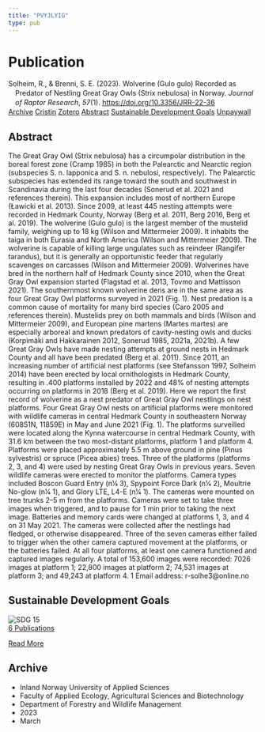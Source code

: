 ```yaml
---
title: "PVYJLYIG"
type: pub
---
```

<h1>Publication</h1>
<article id="csl-bib-container-PVYJLYIG" class="csl-bib-container">
  <div class="csl-bib-body" style="line-height: 1.35; padding-left: 1em; text-indent:-1em;">
  <div class="csl-entry">Solheim, R., &amp; Brenni, S. E. (2023). Wolverine (Gulo gulo) Recorded as Predator of Nestling Great Gray Owls (Strix nebulosa) in Norway. <i>Journal of Raptor Research</i>, <i>57</i>(1). <a href="https://doi.org/10.3356/JRR-22-36">https://doi.org/10.3356/JRR-22-36</a></div>
</div>
  <div class="csl-bib-buttons">
    <a href="#taxonomy-article-PVYJLYIG" class="csl-bib-button">Archive</a>
    <a href="https://app.cristin.no/results/show.jsf?id=2133630" alt="Cristin URL" class="csl-bib-button">Cristin</a>
    <a href="http://zotero.org/groups/5402882/items/PVYJLYIG" alt="Zotero URL" class="csl-bib-button">Zotero</a>
    <a href="#abstract-article-PVYJLYIG" class="csl-bib-button">Abstract</a>
    <a href="#sdg-article-PVYJLYIG" class="csl-bib-button">Sustainable Development Goals</a>
    <a href="https://doi.org/10.3356/jrr-22-36" class="csl-bib-button">Unpaywall</a>
  </div>
  <div id="csl-bib-meta-container-PVYJLYIG"></div>
</article>
<div id="csl-bib-meta-PVYJLYIG" class="csl-bib-meta">
  <article id="abstract-article-PVYJLYIG" class="abstract-article">
    <h1>Abstract</h1>
    The Great Gray Owl (Strix nebulosa) has a circumpolar distribution in the boreal forest zone (Cramp 1985) in both the Palearctic and Nearctic region (subspecies S. n. lapponica and S. n. nebulosi, respectively). The Palearctic subspecies has extended its range toward the south and southwest in Scandinavia during the last four decades (Sonerud et al. 2021 and references therein). This expansion includes most of northern Europe (Ławicki et al. 2013). Since 2009, at least 445 nesting attempts were recorded in Hedmark County, Norway (Berg et al. 2011, Berg 2016, Berg et al. 2019). The wolverine (Gulo gulo) is the largest member of the mustelid family, weighing up to 18 kg (Wilson and Mittermeier 2009). It inhabits the taiga in both Eurasia and North America (Wilson and Mittermeier 2009). The wolverine is capable of killing large ungulates such as reindeer (Rangifer tarandus), but it is generally an opportunistic feeder that regularly scavenges on carcasses (Wilson and Mittermeier 2009). Wolverines have bred in the northern half of Hedmark County since 2010, when the Great Gray Owl expansion started (Flagstad et al. 2013, Tovmo and Mattisson 2021). The southernmost known wolverine dens are in the same area as four Great Gray Owl platforms surveyed in 2021 (Fig. 1). Nest predation is a common cause of mortality for many bird species (Caro 2005 and references therein). Mustelids prey on both mammals and birds (Wilson and Mittermeier 2009), and European pine martens (Martes martes) are especially arboreal and known predators of cavity-nesting owls and ducks (Korpimäki and Hakkarainen 2012, Sonerud 1985, 2021a, 2021b). A few Great Gray Owls have made nesting attempts at ground nests in Hedmark County and all have been predated (Berg et al. 2011). Since 2011, an increasing number of artificial nest platforms (see Stefansson 1997, Solheim 2014) have been erected by local ornithologists in Hedmark County, resulting in .400 platforms installed by 2022 and 48% of nesting attempts occurring on platforms in 2018 (Berg et al. 2019). Here we report the first record of wolverine as a nest predator of Great Gray Owl nestlings on nest platforms. Four Great Gray Owl nests on artificial platforms were monitored with wildlife cameras in central Hedmark County in southeastern Norway (60851N, 11859E) in May and June 2021 (Fig. 1). The platforms surveilled were located along the Kynna watercourse in central Hedmark County, with 31.6 km between the two most-distant platforms, platform 1 and platform 4. Platforms were placed approximately 5.5 m above ground in pine (Pinus sylvestris) or spruce (Picea abies) trees. Three of the platforms (platforms 2, 3, and 4) were used by nesting Great Gray Owls in previous years. Seven wildlife cameras were erected to monitor the platforms. Camera types included Boscon Guard Entry (n1⁄4 3), Spypoint Force Dark (n1⁄4 2), Moultrie No-glow (n1⁄4 1), and Glory LTE, L4-E (n1⁄4 1). The cameras were mounted on tree trunks 2–5 m from the platforms. Cameras were set to take three images when triggered, and to pause for 1 min prior to taking the next image. Batteries and memory cards were changed at platforms 1, 3, and 4 on 31 May 2021. The cameras were collected after the nestlings had fledged, or otherwise disappeared. Three of the seven cameras either failed to trigger when the other camera captured movement at the platforms, or the batteries failed. At all four platforms, at least one camera functioned and captured images regularly. A total of 153,600 images were recorded: 7026 images at platform 1; 22,800 images at platform 2; 74,531 images at platform 3; and 49,243 at platform 4. 1 Email address: r-solhe3@online.no
  </article>
  <article id="sdg-article-PVYJLYIG" class="sdg-article">
    <h1>Sustainable Development Goals</h1>
    <div class="sdg-container"><div id="sdg15" class="sdg"> <img src="{{< params subfolder >}}images/sdg/sdg15_en.png" class="image" alt="SDG 15"> <div class="sdg-overlay"> <a href="{{< params subfolder >}}en/archive/?sdg=15#archive" class="sdg-publication-count"><span>6</span> Publications</a> <p><a href="https://sdgs.un.org/goals/goal15" class="sdg-read-more">Read More</a></p> </div> </div></div>
  </article>
  <article id="taxonomy-article-PVYJLYIG" class="taxonomy-article">
    <h1>Archive</h1>
    <ul>
      <li>Inland Norway University of Applied Sciences</li>
      <li>Faculty of Applied Ecology, Agricultural Sciences and Biotechnology</li>
      <li>Department of Forestry and Wildlife Management</li>
      <li>2023</li>
      <li>March</li>
    </ul>
  </article>
</div>
